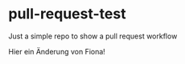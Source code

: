 # pull-request-test
Just a simple repo to show a pull request workflow

Hier ein Änderung von Fiona!
